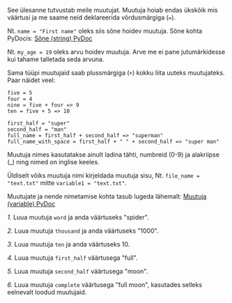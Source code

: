 See ülesanne tutvustab meile muutujat.
Muutuja hoiab endas ükskõik mis väärtusi ja me saame neid deklareerida võrdusmärgiga (`=`).

Nt. `name = "First name"` oleks siis sõne hoidev muutuja. Sõne kohta PyDocis: [Sõne (string) PyDoc](https://pydoc.pages.taltech.ee/data_structures/string.html#)

Nt. `my_age = 19` oleks arvu hoidev muutuja. Arve me ei pane jutumärkidesse kui tahame talletada seda arvuna.

Sama tüüpi muutujaid saab plussmärgiga (`+`) kokku liita uuteks muutujateks. Paar näidet veel:

    five = 5
    four = 4
    nine = five + four => 9
    ten = five + 5 => 10
    
    first_half = "super"
    second_half = "man"
    full_name = first_half + second_half => "superman"
    full_name_with_space = first_half + " " + second_half => "super man"
Muutuja nimes kasutatakse ainult ladina tähti, numbreid (0-9) ja alakriipse (_) ning nimed on inglise keeles.

Üldiselt võiks muutuja nimi kirjeldada muutuja sisu, Nt. `file_name = "text.txt"` mitte `variable1 = "text.txt"`.

Muutujate ja nende nimetamise kohta tasub lugeda lähemalt: [Muutuja (variable) PyDoc](https://pydoc.pages.taltech.ee/introduction/variable.html)



*1.* Luua muutuja `word` ja anda väärtuseks "spider".

*2.* Luua muutuja `thousand` ja anda väärtuseks "1000".

*3.* Luua muutuja `ten` ja anda väärtuseks 10.

*4.* Luua muutuja `first_half` väärtusega "full".

*5.* Luua muutuja `second_half` väärtusega "moon".

*6.* Luua muutuja `complete` väärtusega "full moon", kasutades selleks eelnevalt loodud muutujaid.
